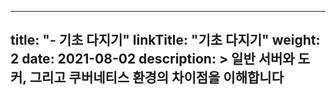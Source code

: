 
---
title: "- 기초 다지기"
linkTitle: "기초 다지기"
weight: 2
date: 2021-08-02
description: >
  일반 서버와 도커, 그리고 쿠버네티스 환경의 차이점을 이해합니다
---



